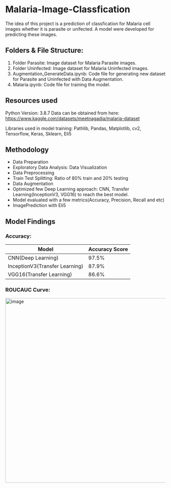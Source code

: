 # Malaria-Image-Classfication
<p>The idea of this project is a prediction of classfication for Malaria cell images whether it is parasite or unifected.
A model were developed for predicting these images.</p>

## Folders & File Structure:
1) Folder Parasite: Image dataset for Malaria Parasite images.
2) Folder Uninfected: Image dataset for Malaria Uninfected images.
3) Augmentation_GenerateData.ipynb: Code file for generating new dataset for Parasite and Uninfected with Data Augmentation.
4) Malaria.ipynb: Code file for training the model. 

## Resources used
Python Version: 3.8.7
Data can be obtained from here: 
https://www.kaggle.com/datasets/meetnagadia/malaria-dataset

Libraries used in model training: Pathlib, Pandas, Matplotlib, cv2, Tensorflow, Keras, Sklearn, Eli5

## Methodology 
- Data Preparation
- Exploratory Data Analysis: Data Visualization
- Data Preprocessing
- Train Test Splitting: Ratio of 80% train and 20% testing
- Data Augmentation
- Optimized few Deep Learning approach: CNN, Transfer Learning(InceptionV3, VGG16) to reach the best model.
- Model evaluated with a few metrics(Accuracy, Precision, Recall and etc)
- ImagePrediction with Eli5

## Model Findings
### Accuracy:
| Model                             | Accuracy Score    | 
| -------------                     | -------------     |
| CNN(Deep Learning)                | 97.5%             |
| InceptionV3(Transfer Learning)    | 87.9%             |
| VGG16(Transfer Learning)          | 86.6%             |

### ROUCAUC Curve:
<img width="578" alt="image" src="https://user-images.githubusercontent.com/45889977/169439072-0acd0608-a573-4ef2-a939-bdce1abbe374.png">

